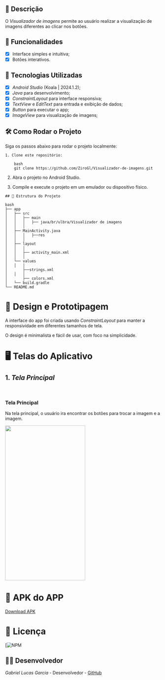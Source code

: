 ## 📱 Descrição

O *Visualizador de imagens* permite ao usuário realizar a visualização de imagens diferentes ao clicar nos botões. 

## 🔧 Funcionalidades

- [x] Interface simples e intuitiva;
- [x] Botões interativos.

## 🚀 Tecnologias Utilizadas

- [x] *Android Studio* (Koala | 2024.1.2);
- [x] *Java* para desenvolvimento;
- [x] *ConstraintLayout* para interface responsiva;
- [x] *TextView* e *EditText* para entrada e exibição de dados;
- [x] *Button*   para executar o app;
- [x] *ImageView* para visualização de imagens;

## 🛠️ Como Rodar o Projeto

Siga os passos abaixo para rodar o projeto localmente:
```
1. Clone este repositório:

    bash
    git clone https://github.com/ZiroGl/Visualizador-de-imagens.git
```
    

2. Abra o projeto no Android Studio.

3. Compile e execute o projeto em um emulador ou dispositivo físico.

```
## 📂 Estrutura do Projeto

bash
├── app
│   ├── src
│   │   ├── main
│   │   │   ├── java/br/ulbra/Visualizador de imagens
│   │   │  
│   ├── MainActivity.java        
│   │   │   ├──res
│   │   │  
│   ├── layout
│   │   │  
│   │   ├── activity_main.xml      
│   │   │  
│   └── values
│   │   │  
│       ├──strings.xml                       
│   │   │  
│       ├── colors.xml             
│   └── build.gradle               
└── README.md                      
```


 
# 🎨 Design e Prototipagem
 
A interface do app foi criada usando *ConstraintLayout* para manter a responsividade em diferentes tamanhos de tela.
 
O design é minimalista e fácil de usar, com foco na simplicidade.
 
# 🖥️ Telas do Aplicativo
 
## 1. *Tela Principal*
 <br> <h3> Tela Principal</h3>
Na tela principal, o usuário ira encontrar os botões para trocar a imagem e a imagem.


<img src="https://github.com/user-attachments/assets/97c2861d-e78e-4aa5-a552-d6e7a2c80c6b" width="260" height="500"/>

# 📲 APK do APP 

<a href="https://github.com/ZiroGl/Visualizador-de-imagens/blob/main/Visualizador%20de%20imagens.apk"> Download APK </a>

# 📄 Licença

[![NPM](https://github.com/ZiroGl/Visualizador-de-imagens/blob/main/LICENSE)  

## 👨‍💻 Desenvolvedor 

*Gabriel Lucas Garcia* - Desenvolvedor - [GitHub](https://github.com/ZiroGl) 


